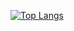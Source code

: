 [![Top Langs](https://github-readme-stats.vercel.app/api/top-langs/?username=Redsham)](https://github.com/anuraghazra/github-readme-stats)
